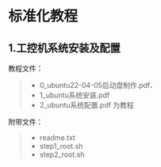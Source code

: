 # 标准化教程

## 1.工控机系统安装及配置

教程文件：
> + 0_ubuntu22-04-05启动盘制作.pdf、
> + 1_ubuntu系统安装.pdf
> + 2_ubuntu系统配置.pdf 为教程

附带文件：
> + readme.txt
> + step1_root.sh
> + step2_root.sh